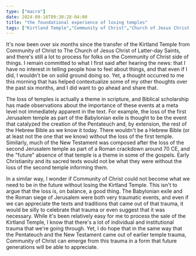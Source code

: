 ```yaml
---
type: ["macro"]
date: 2024-09-16T09:30:28-04:00
title: "the foundational experience of losing temples"
tags: ["Kirtland Temple","Community of Christ","Church of Jesus Christ of Latter-day Saints","Babylonian exile"]
---
```


It's now been over six months since the transfer of the Kirtland Temple from Community of Christ to The Church of Jesus Christ of Latter-day Saints, and there's still a lot to process for folks on the Community of Christ side of things. I remain committed to what I first said after hearing the news: that I have no interest in telling people how to feel about things, and that even if I did, I wouldn't be on solid ground doing so. Yet, a thought occurred to me this morning that has helped contextualize some of my other thoughts over the past six months, and I did want to go ahead and share that.

The loss of temples is actually a theme in scripture, and Biblical scholarship has made observations about the importance of these events at a meta level not immediately apparent in the text. For example, the loss of the first Jerusalem temple as part of the Babylonian exile is thought to be the event that catalyzed the creation of the Pentateuch and, by extension, the rest of the Hebrew Bible as we know it today. There wouldn't be a Hebrew Bible (or at least not the one that we know) without the loss of the first temple. Similarly, much of the New Testament was composed after the loss of the second Jerusalem temple as part of a Roman crackdown around 70 CE, and the "future" absence of that temple is a theme in some of the gospels. Early Christianity and its sacred texts would not be what they were without the loss of the second temple informing them.

In a similar way, I wonder if Community of Christ could not become what we need to be in the future without losing the Kirtland Temple. This isn't to argue that the loss is, on balance, a good thing. The Babylonian exile and the Roman siege of Jerusalem were both very traumatic events, and even if we can appreciate the texts and traditions that came out of that trauma, it would be silly to celebrate that trauma or even suggest that it was necessary. While it's been relatively easy for me to process the sale of the Kirtland Temple, I know that there's a lot of individual and institutional trauma that we're going through. Yet, I do hope that in the same way that the Pentateuch and the New Testament came out of earlier temple trauma, Community of Christ can emerge from this trauma in a form that future generations will be able to appreciate.
